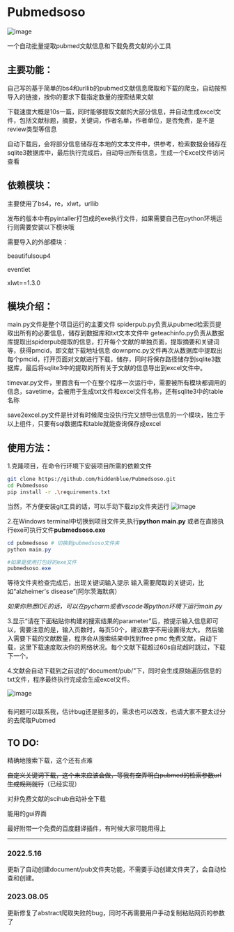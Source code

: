 # Pubmedsoso
  
  ![image](https://user-images.githubusercontent.com/62304226/167968328-753daa63-9087-4243-ad0b-b8a1b2ba0b0f.png)



一个自动批量提取pubmed文献信息和下载免费文献的小工具

## 主要功能：

自己写的基于简单的bs4和urllib的pubmed文献信息爬取和下载的爬虫，自动按照导入的链接，按你的要求下载指定数量的搜索结果文献

下载速度大概是10s一篇，同时能够提取文献的大部分信息，并自动生成excel文件，包括文献标题，摘要，关键词，作者名单，作者单位，是否免费，是不是review类型等信息

自动下载后，会将部分信息储存在本地的文本文件中，供参考，检索数据会储存在sqlite3数据库中，最后执行完成后，自动导出所有信息，生成一个Excel文件访问查看



## 依赖模块：



主要使用了bs4，re，xlwt，urllib

发布的版本中有pyintaller打包成的exe执行文件，如果需要自己在python环境运行则需要安装以下模块哦

需要导入的外部模块：

beautifulsoup4

eventlet 

xlwt==1.3.0

## 模块介绍：

main.py文件是整个项目运行的主要文件
spiderpub.py负责从pubmed检索页提取出所有的必要信息，储存到数据库和txt文本文件中
geteachinfo.py负责从数据库提取出spiderpub提取的信息，打开每个文献的单独页面，提取摘要和关键词等，获得pmcid，即文献下载地址信息
downpmc.py文件再次从数据库中提取出每个pmcid，打开页面对文献进行下载，储存，同时将保存路径储存到sqlite3数据库，最后将sqlite3中的提取的所有关于文献的信息导出到excel文件中。
  
timevar.py文件，里面含有一个在整个程序一次运行中，需要被所有模块都调用的信息，savetime，会被用于生成txt文件和excel文件名称，还有sqlite3中的table名称
 
save2excel.py文件是针对有时候爬虫没执行完又想导出信息的一个模块，独立于以上组件，只要有sql数据库和table就能查询保存成excel


## 使用方法：

1.克隆项目，在命令行环境下安装项目所需的依赖文件
```bash
git clone https://github.com/hiddenblue/Pubmedsoso.git
cd Pubmedsoso
pip install -r .\requirements.txt
```
当然，不方便安装git工具的话，可以手动下载zip文件夹运行
![image](https://github.com/hiddenblue/Pubmedsoso/assets/62304226/9efbf1e4-d4e3-4029-9754-07c3c2290d57)


2.在Windows terminal中切换到项目文件夹,执行**python main.py** 或者在直接执行exe可执行文件**pubmedsoso.exe**

```powershell
cd pubmedsoso # 切换到pubmedsoso文件夹
python main.py

#如果是使用打包好的exe文件
pubmedsoso.exe
```

等待文件夹检查完成后，出现关键词输入提示
输入需要爬取的关键词，比如“alzheimer's disease”(阿尔茨海默病）

*如果你熟悉IDE的话，可以在pycharm或者vscode等python环境下运行main.py*

3.显示“请在下面粘贴你构建的搜索结果的parameter”后，按提示输入信息即可以，需要注意的是，输入页数时，每页50个，建议数字不用设置得太大。
然后输入需要下载的文献数量，程序会从搜索结果中找到free pmc 免费文献，自动下载，这里下载速度取决你的网络状况。每个文献下载超过60s自动超时跳过，下载下一个。

4.文献会自动下载到之前说的"document/pub/"下，同时会生成原始遍历信息的txt文件，程序最终执行完成会生成excel文件。

  
![image](https://user-images.githubusercontent.com/62304226/167930022-5b73d6b1-fca9-4012-99e6-18d06a1d1c52.png)

### 


有问题可以联系我，估计bug还是挺多的，需求也可以改改，也请大家不要太过分的去爬取Pubmed

## TO DO:

精确地搜索下载，这个还有点难

~~自定义关键词下载，这个未来应该会做，等我有空弄明白pubmed的检索参数url生成规则就行~~（已经实现）

对非免费文献的scihub自动补全下载

能用的gui界面

最好附带一个免费的百度翻译插件，有时候大家可能用得上

---------------------------------------------------------------------------------------
### 2022.5.16
更新了自动创建document/pub文件夹功能，不需要手动创建文件夹了，会自动检查和创建。

### 2023.08.05
更新修复了abstract爬取失败的bug，同时不再需要用户手动复制粘贴网页的参数了
